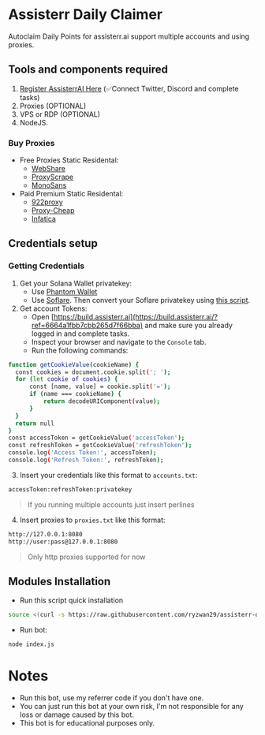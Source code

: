 # Assisterr Daily Claimer
Autoclaim Daily Points for assisterr.ai support multiple accounts and using proxies.
## Tools and components required
1. [Register AssisterrAI Here](https://build.assisterr.ai/?ref=6664a1fbb7cbb265d7f66bba) (✅Connect Twitter, Discord and complete tasks)
2. Proxies (OPTIONAL)
3. VPS or RDP (OPTIONAL)
4. NodeJS. 

### Buy Proxies
- Free Proxies Static Residental: 
   - [WebShare](https://www.webshare.io/?referral_code=p7k7whpdu2jg)
   - [ProxyScrape](https://proxyscrape.com/?ref=odk1mmj)
   - [MonoSans](https://github.com/monosans/proxy-list)
- Paid Premium Static Residental:
   - [922proxy](https://www.922proxy.com/register?inviter_code=d03d4fed)
   - [Proxy-Cheap](https://app.proxy-cheap.com/r/JysUiH)
   - [Infatica](https://dashboard.infatica.io/aff.php?aff=544)
## Credentials setup

### Getting Credentials
1. Get your Solana Wallet privatekey:
   - Use [Phantom Wallet](https://www.youtube.com/watch?v=xS5VllDRyMc)
   - Use [Soflare](https://www.youtube.com/watch?v=HYNKAhQjwLU). Then convert your Soflare privatekey using [this script](https://gist.github.com/im-hanzou/bb5569806875168b47458a56334bbe60).
3. Get account Tokens:
   - Open [https://build.assisterr.ai](https://build.assisterr.ai/?ref=6664a1fbb7cbb265d7f66bba) and make sure you already logged in and complete tasks. 
   - Inspect your browser and navigate to the `Console` tab.
   - Run the following commands:
  ```bash
function getCookieValue(cookieName) {
    const cookies = document.cookie.split('; ');
    for (let cookie of cookies) {
        const [name, value] = cookie.split('=');
        if (name === cookieName) {
            return decodeURIComponent(value);
        }
    }
    return null
}
const accessToken = getCookieValue('accessToken');
const refreshToken = getCookieValue('refreshToken');
console.log('Access Token:', accessToken);
console.log('Refresh Token:', refreshToken);
  ```
3. Insert your credentials like this format to ``accounts.txt``:
```bash
accessToken:refreshToken:privatekey
```
>If you running multiple accounts just insert perlines
4. Insert proxies to ``proxies.txt`` like this format:
```bash
http://127.0.0.1:8080
http://user:pass@127.0.0.1:8080
```
>Only http proxies supported for now
## Modules Installation
- Run this script quick installation
```bash
source <(curl -s https://raw.githubusercontent.com/ryzwan29/assisterr-daily-claimer/main/quick-installation.sh)
```
- Run bot:
```bash
node index.js
```
# Notes
- Run this bot, use my referrer code if you don't have one.
- You can just run this bot at your own risk, I'm not responsible for any loss or damage caused by this bot.
- This bot is for educational purposes only.
